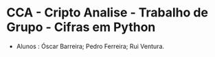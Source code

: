 # CCA - Cripto Analise - Trabalho de Grupo - Cifras em Python

- Alunos : Óscar Barreira; Pedro Ferreira; Rui Ventura.
